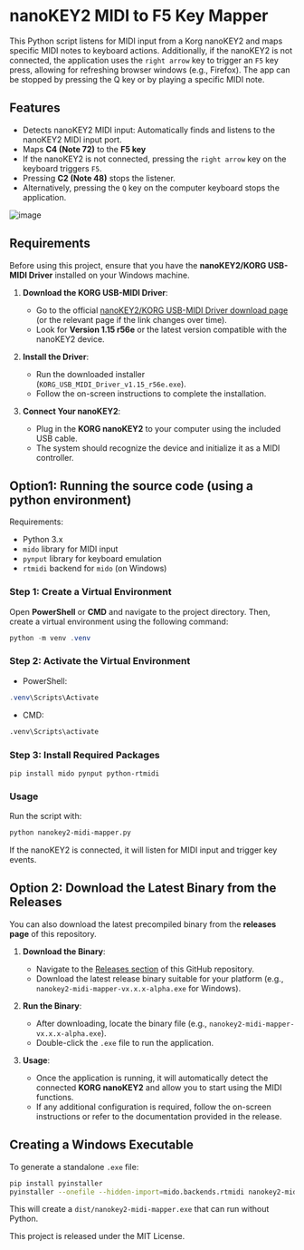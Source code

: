 # nanoKEY2 MIDI to F5 Key Mapper

This Python script listens for MIDI input from a Korg nanoKEY2 and maps specific MIDI notes to keyboard actions. Additionally, if the nanoKEY2 is not connected, the application uses the `right arrow` key to trigger an `F5` key press, allowing for refreshing browser windows (e.g., Firefox). The app can be stopped by pressing the Q key or by playing a specific MIDI note.

## Features

- Detects nanoKEY2 MIDI input:  Automatically finds and listens to the nanoKEY2 MIDI input port.
- Maps **C4 (Note 72)** to the **F5 key**
- If the nanoKEY2 is not connected, pressing the `right arrow` key on the keyboard triggers `F5`.
- Pressing **C2 (Note 48)** stops the listener.
- Alternatively, pressing the `Q` key on the computer keyboard stops the application.

![image](https://github.com/user-attachments/assets/fc66778d-68a1-4dc0-b9f4-fb84fa55ec37)


## Requirements
Before using this project, ensure that you have the **nanoKEY2/KORG USB-MIDI Driver** installed on your Windows machine.

1. **Download the KORG USB-MIDI Driver**:
   - Go to the official [nanoKEY2/KORG USB-MIDI Driver download page](https://www.korg.com/us/support/download/driver/0/156/3541/) (or the relevant page if the link changes over time).
   - Look for **Version 1.15 r56e** or the latest version compatible with the nanoKEY2 device.

2. **Install the Driver**:
   - Run the downloaded installer (`KORG_USB_MIDI_Driver_v1.15_r56e.exe`).
   - Follow the on-screen instructions to complete the installation.

3. **Connect Your nanoKEY2**:
   - Plug in the **KORG nanoKEY2** to your computer using the included USB cable.
   - The system should recognize the device and initialize it as a MIDI controller.

## Option1: Running the source code (using a python environment)
Requirements: 
- Python 3.x
- `mido` library for MIDI input
- `pynput` library for keyboard emulation
- `rtmidi` backend for `mido` (on Windows)

### Step 1: Create a Virtual Environment  
Open **PowerShell** or **CMD** and navigate to the project directory. Then, create a virtual environment using the following command:  

```powershell
python -m venv .venv
```

### Step 2: Activate the Virtual Environment
- PowerShell:
```powershell
.venv\Scripts\Activate
```
- CMD:
```cmd
.venv\Scripts\activate
```
### Step 3: Install Required Packages
```
pip install mido pynput python-rtmidi
```

### Usage

Run the script with:

```sh
python nanokey2-midi-mapper.py
```

If the nanoKEY2 is connected, it will listen for MIDI input and trigger key events.

## Option 2: Download the Latest Binary from the Releases

You can also download the latest precompiled binary from the **releases page** of this repository.

1. **Download the Binary**:
   - Navigate to the [Releases section](https://github.com/UG-Team-Data-Science/nanokey2-midi-mapper/releases) of this GitHub repository.
   - Download the latest release binary suitable for your platform (e.g., `nanokey2-midi-mapper-vx.x.x-alpha.exe` for Windows).

2. **Run the Binary**:
   - After downloading, locate the binary file (e.g., `nanokey2-midi-mapper-vx.x.x-alpha.exe`).
   - Double-click the `.exe` file to run the application.

3. **Usage**:
   - Once the application is running, it will automatically detect the connected **KORG nanoKEY2** and allow you to start using the MIDI functions.
   - If any additional configuration is required, follow the on-screen instructions or refer to the documentation provided in the release.


## Creating a Windows Executable

To generate a standalone `.exe` file:

```sh
pip install pyinstaller
pyinstaller --onefile --hidden-import=mido.backends.rtmidi nanokey2-midi-mapper.py
```

This will create a `dist/nanokey2-midi-mapper.exe` that can run without Python.


This project is released under the MIT License.

